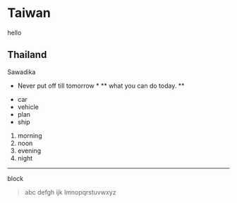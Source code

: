 # Taiwan
hello
## Thailand
Sawadika
* Never put off till tomorrow *
** what you can do today. **
- car
- vehicle
- plan
- ship
1. morning
2. noon
3. evening
4. night
**********************
block
>abc
>defgh
>ijk
>lmnopqrstuvwxyz
